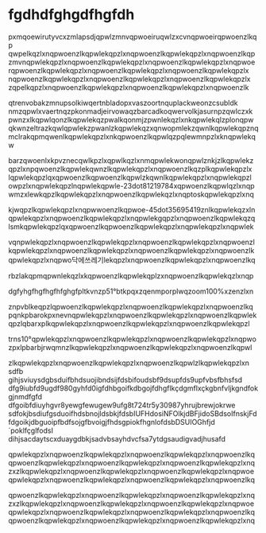 # fgdhdfghgdfhgfdh




pxmqoewirutyvcxzmlapsdjqpwlzmnvqpwoeiruqwlzxcvnqpwoeirqpwoenzlkqp  
qwpelkqzlxnqpwoenzlkqpwlekqpzlxnqpwoenzlkqpwlekqpzlxnqpwoenzlkqp  
zmvnqpwlekqpzlxnqpwoenzlkqpwlekqpzlxnqpwoenzlkqpwlekqpzlxnqpwoe  
rqpwoenzlkqpwlekqpzlxnqpwoenzlkqpwlekqpzlxnqpwoenzlkqpwlekqpzlx  
nqpwoenzlkqpwlekqpzlxnqpwoenzlkqpwlekqpzlxnqpwoenzlkqpwlekqpzlx  
zqpelkqpzlxnqpwoenzlkqpwlekqpzlxnqpwoenzlkqpwlekqpzlxnqpwoenzlk  

qtrenvobakzmnupsolkiwqertnbladopxvaszoortnquplackweonzcsubldk  
nmzqpwlxvaertnqzpkonmadjeirvowaqzbarcadkoqwervolkjasurnpzqwlczxk  
pwnzxlkqpwlqonzlkqpwlekqzpwalkqonmjzpwnlekqzlxnkqpwlekqlzplonqpw  
qkwnzeltrazkqwlqpwlekzpwanlzkqpwlekqzxqnwopmlekzqwnlkqpwlekqpznq  
mclrakqpmqwenlkqpwlekqpzlxnkqpwoenzlkqpwlqzpqlewmnpzlxknqpwlekqw  

barzqwoenlxkpvznecqwlkpzlxqpwlkqzlxnmqpwlekwonqpwlznkjzlkqpwlekz  
qpzlxnpqwoenzlkqpwlekqwnzlkqpwlekqpzlxnqpwoenzlkqzplkqpwlekqpzlx  
lqpwlekqpzlqxqpwoenzlkqpwoenzlkqpwlzkqwnlkqpwlekqpzlxnqpwlekqpzl  
owpzlxnqpwlekqpzlnqpwlekqpwle-23dot81219784xqpwoenzlkqpwlqzlxnqp  
wmzxlewkqpzlkqpwlekqpzlxnqpwoenzlkqpwlekqzlxnqptoskqpwlekqpzlxnq  

kjwqpzlkqpwlekqpzlxnqpwwoenzlkqpwoe-45dot35695419znlkqpwlekqzxln  
qpwlekqpzlxnqpwoenzlkqpwlekqpzlxnqpwlekgqpzlxnqpwoenzlkqpwlekqzq  
lsmkqpwlekqpzlqxqpwoenzlkqpwoenzlkqpwlekqpzlxnqpwlekqpzlxnqpwlek  

vqnpwlekqpzlxnqpwoenzlkqpwlekqpzlxnqpwoenzlkqpwlekqpzlxnqpwoenzl  
kqpwlekqpzlxnqpwoenzlkqpwlekqpzlxnqpwoenzlkqpwlekqpzlxnqpwoenzlk  
qpwlekqpzlxnqpwo닥에쓰레기lekqpzlxnqpwoenzlkqpwlekqpzlxnqpwoenzlkq  

rbzlakqpmqpwnlekqzlxkqpwoenzlkqpwlekqplzxnqpwoenzlkqpwlekqzlxnqp  

dgfyhgfhgfhgfhfghgfpltkvnzp51°btkpqxzqenmporplwqzoom100%xzenzlxn  

znpvblkeqpzlqpwoenzlkqpwlekqpzlxnqpwoenzlkqpwlekqpzlxnqpwoenzlkq  
pqnkpbarokpxnevnqpwlekqpzlxnqpwoenzlkqpwlekqpzlxnqpwoenzlkqpwlek  
qpzlqbarxplkqpwlekqpzlxnqpwoenzlkqpwlekqpzlxnqpwoenzlkqpwlekqpzl  

trns10°qpwlekqpzlxnqpwoenzlkqpwlekqpzlxnqpwoenzlkqpwlekqpzlxnqpwo  
zpxlpbarbjrwqmnzlkqpwlekqpzlxnqpwoenzlkqpwlekqpzlxnqpwoenzlkqpwl  

zlkqpwlekqpzlxnqpwoenzlkqpwlekqpzlxnqpwoenzlkqpwlzlkqpwlekqpzlxn  
sdfb gihjsviuysdgbsduifbhdsuojibndsijfdsbifoudsbf9dsupfds9upfvbsfbhsfsd  
dfg9iubfd9ugdf980gyhfd0igfdhbgoifkdbgojfdhgflkçdgmflxçkgbnfvljkgndfokgjnmdfgfd  
dfgoibfdiuyhgvr8yewgfewugew9ufg8t724tr5y30987yhrujbrewjokrwe  
sdfokjbsdiufgsduoifhdsbnojldsbkjfdsbIUFHdosiNFOlkjdBFjidoSBdsoIfnskjFd  
fdgoikjdbguoipfbdfsojgfbvoigjfhdsgpiokfhgnlofdsbDSUIOGhfjd´poklfçglfodsI  
dihjsacdaytscxduaygdbkjsadvbsayhdvcfsa7ytdgsaudigvadjhusafd

qpwlekqpzlxnqpwoenzlkqpwlekqpzlxnqpwoenzlkqpwlekqpzlxnqpwoenzlkq  
qpwoenzlkqpwlekqpzlxnqpwoenzlkqpwlekqpzlxnqpwoenzlkqpwlekqpzlxnq  
zxzlkqpwlekqpzlxnqpwoenzlkqpwlekqpzlxnqpwoenzlkqpwlekqpzlxnqpwoe  
qpwlekqpzlxnqpwoenzlkqpwlekqpzlxnqpwoenzlkqpwlekqpzlxnqpwoenzlkq  

qpwoenzlkqpwlekqpzlxnqpwoenzlkqpwlekqpzlxnqpwoenzlkqpwlekqpzlxnq  
zxzlkqpwlekqpzlxnqpwoenzlkqpwlekqpzlxnqpwoenzlkqpwlekqpzlxnqpwoe  
qpwlekqpzlxnqpwoenzlkqpwlekqpzlxnqpwoenzlkqpwlekqpzlxnqpwoenzlkq  
qpwoenzlkqpwlekqpzlxnqpwoenzlkqpwlekqpzlxnqpwoenzlkqpwlekqpzlxnq  

